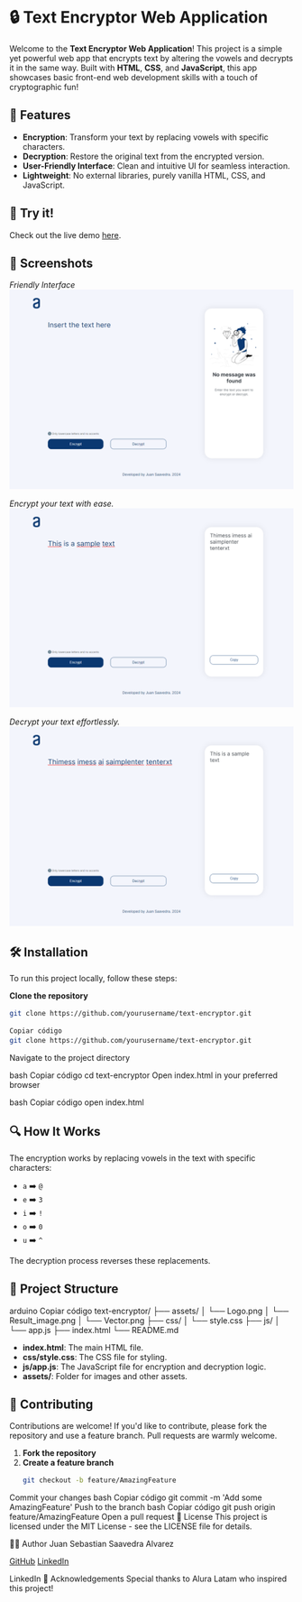# 🔒 Text Encryptor Web Application

Welcome to the **Text Encryptor Web Application**! This project is a simple yet powerful web app that encrypts text by altering the vowels and decrypts it in the same way. Built with **HTML**, **CSS**, and **JavaScript**, this app showcases basic front-end web development skills with a touch of cryptographic fun!

## 🚀 Features

- **Encryption**: Transform your text by replacing vowels with specific characters.
- **Decryption**: Restore the original text from the encrypted version.
- **User-Friendly Interface**: Clean and intuitive UI for seamless interaction.
- **Lightweight**: No external libraries, purely vanilla HTML, CSS, and JavaScript.

## 🌟 Try it!
Check out the live demo [here](#).

## 📸 Screenshots

*Friendly Interface*
![Friendly Interface](assets/ss1.png)

*Encrypt your text with ease.*
![Encrypt your text with ease](assets/ss2.png)

*Decrypt your text effortlessly.*
![Decrypt your text effortlessly](assets/ss3.png)

## 🛠️ Installation

To run this project locally, follow these steps:

**Clone the repository**
   ```bash
   git clone https://github.com/yourusername/text-encryptor.git
   ```
```bash
Copiar código
git clone https://github.com/yourusername/text-encryptor.git
```
Navigate to the project directory

bash
Copiar código
cd text-encryptor
Open index.html in your preferred browser

bash
Copiar código
open index.html

## 🔍 How It Works

The encryption works by replacing vowels in the text with specific characters:
- `a` ➡️ `@`
- `e` ➡️ `3`
- `i` ➡️ `!`
- `o` ➡️ `0`
- `u` ➡️ `^`

The decryption process reverses these replacements.

## 📂 Project Structure
arduino
Copiar código
text-encryptor/
├── assets/
│   └── Logo.png
│   └── Result_image.png
│   └── Vector.png
├── css/
│   └── style.css
├── js/
│   └── app.js
├── index.html
└── README.md
- **index.html**: The main HTML file.
- **css/style.css**: The CSS file for styling.
- **js/app.js**: The JavaScript file for encryption and decryption logic.
- **assets/**: Folder for images and other assets.

## 🤝 Contributing

Contributions are welcome! If you'd like to contribute, please fork the repository and use a feature branch. Pull requests are warmly welcome.

1. **Fork the repository**
2. **Create a feature branch**
   ```bash
   git checkout -b feature/AmazingFeature
Commit your changes
bash
Copiar código
git commit -m 'Add some AmazingFeature'
Push to the branch
bash
Copiar código
git push origin feature/AmazingFeature
Open a pull request
📄 License
This project is licensed under the MIT License - see the LICENSE file for details.

🧑‍💻 Author
Juan Sebastian Saavedra Alvarez

[GitHub](https://github.com/jsebastiansaavedra)
[LinkedIn](https://www.linkedin.com/in/jsebastiansaavedra/)

LinkedIn
🎉 Acknowledgements
Special thanks to Alura Latam who inspired this project!

